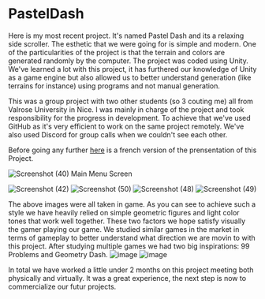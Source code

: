 # PastelDash

Here is my most recent project. It's named Pastel Dash and its a relaxing side scroller. The esthetic that we were going for is simple and modern.
One of the particularities of the project is that the terrain and colors are generated randomly by the computer. The project was coded using Unity.
We've learned a lot with this project, it has furthered our knowledge of Unity as a game engine but also allowed us to better understand generation (like terrains for instance) using programs and not manual generation.

This was a group project with two other students (so 3 couting me) all from Valrose University in Nice. I was mainly in charge of the project and took responsibility for the progress in development.
To achieve that we've used GitHub as it's very efficient to work on the same project remotely. We've also used Discord for group calls when we couldn't see each other.

Before going any further [here](README.md) is a french version of the prensentation of this Project.

![Screenshot (40)](https://user-images.githubusercontent.com/106030110/172060690-10ec5182-dbab-403a-a7c0-3f9cac780c26.png)
Main Menu Screen

![Screenshot (42)](https://user-images.githubusercontent.com/106030110/172060699-50aac70c-9cf3-43f5-ba35-c95875b85de1.png) 
![Screenshot (50)](https://user-images.githubusercontent.com/106030110/172060966-1a53d426-bc72-4598-9a27-17bfe3f8064e.png)
![Screenshot (48)](https://user-images.githubusercontent.com/106030110/172060967-9ea7cbcb-c0b7-4426-853c-483392901315.png)
![Screenshot (49)](https://user-images.githubusercontent.com/106030110/172060968-cd6cc56f-1f63-4d61-b861-3b09264498c1.png)

The above images were all taken in game. As you can see to achieve such a style we have heavily relied on simple geometric figures and light color tones that work well together.
These two factors we hope satisfy visually the gamer playing our game. We studied similar games in the market in terms of gameplay to better understand what direction 
we are movin to with this project. After studying multiple games we had two big inspirations: 99 Problems and Geometry Dash.
![image](https://user-images.githubusercontent.com/106030110/172676775-36a5bd4a-5936-4009-8fdd-c34082d91c32.png) ![image](https://user-images.githubusercontent.com/106030110/172676798-1c5ed1c9-ec82-4686-b8d7-b7b8daeeb1de.png)

In total we have worked a little under 2 months on this project meeting both physically and virtually. 
It was a great experience, the next step is now to commercialize our futur projects.
